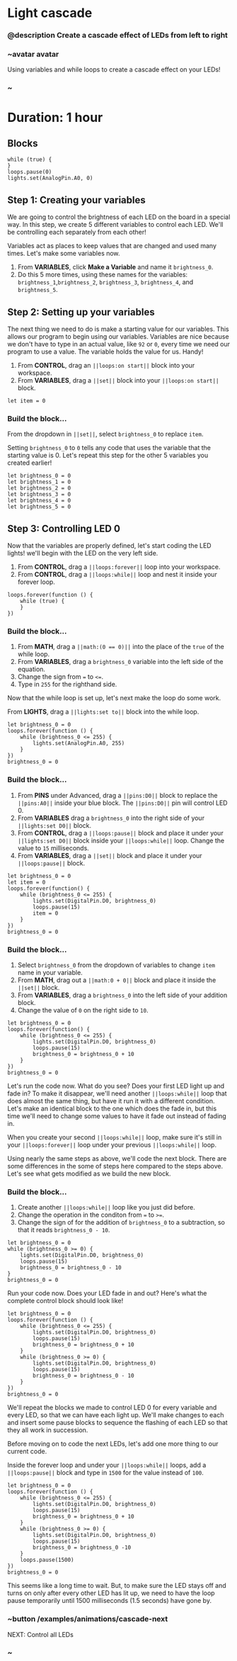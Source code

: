 # Light cascade

### @description Create a cascade effect of LEDs from left to right

### ~avatar avatar

Using variables and while loops to create a cascade effect on your LEDs!

### ~

# Duration: 1 hour

## Blocks

```cards
while (true) {
}
loops.pause(0)
lights.set(AnalogPin.A0, 0)
```

## Step 1: Creating your variables

We are going to control the brightness of each LED on the board in a special way. In this step, we create 5 different variables to control each LED. We'll be controlling each separately from each other!

Variables act as places to keep values that are changed and used many times. Let's make some variables now.

1. From **VARIABLES**, click **Make a Variable** and name it ``brightness_0``.
2. Do this 5 more times, using these names for the variables: ``brightness_1``,``brightness_2``, ``brightness_3``, ``brightness_4``, and ``brightness_5``.

## Step 2: Setting up your variables

The next thing we need to do is make a starting value for our variables. This allows our program to begin using our variables. Variables are nice because we don't have to type in an actual value, like `92` or `0`, every time we need our program to use a value. The variable holds the value for us. Handy!

1. From **CONTROL**, drag an ``||loops:on start||`` block into your workspace.
2. From **VARIABLES**, drag a ``||set||`` block into your ``||loops:on start||`` block.

```blocks
let item = 0
```

### Build the block...

From the dropdown in ``||set||``, select ``brightness_0`` to replace ``item``.

Setting ``brightness_0`` to `0` tells any code that uses the variable that the starting value is 0. Let's repeat this step for the other 5 variables you created earlier!

```blocks
let brightness_0 = 0
let brightness_1 = 0
let brightness_2 = 0
let brightness_3 = 0
let brightness_4 = 0
let brightness_5 = 0
``` 

## Step 3: Controlling LED 0

Now that the variables are properly defined, let's start coding the LED lights! we'll begin with the LED on the very left side.

1. From **CONTROL**, drag a ``||loops:forever||`` loop into your workspace.
2. From **CONTROL**, drag a ``||loops:while||`` loop and nest it inside your forever loop.

```blocks
loops.forever(function () {
    while (true) {
    }
})
``` 

### Build the block...

1. From **MATH**, drag a ``||math:(0 == 0)||`` into the place of the ``true`` of the while loop.
2. From **VARIABLES**, drag a ``brightness_0`` variable into the left side of the equation.
3. Change the sign from ``=`` to ``<=``.
4. Type in ``255`` for the righthand side.

Now that the while loop is set up, let's next make the loop do some work.

From **LIGHTS**, drag a ``||lights:set to||`` block into the while loop.

```blocks
let brightness_0 = 0
loops.forever(function () {
    while (brightness_0 <= 255) {
        lights.set(AnalogPin.A0, 255)
    }
})
brightness_0 = 0
```

### Build the block...

1. From **PINS** under Advanced, drag a ``||pins:D0||`` block to replace the ``||pins:A0||`` inside your blue block. The ``||pins:D0||`` pin will control LED 0.
2. From **VARIABLES** drag a ``brightness_0`` into the right side of your ``||lights:set D0||`` block.
3. From **CONTROL**, drag a ``||loops:pause||`` block and place it under your ``||lights:set D0||`` block inside your ``||loops:while||`` loop. Change the value to ``15`` milliseconds.
4. From **VARIABLES**, drag a ``||set||`` block and place it under your ``||loops:pause||`` block.

```blocks
let brightness_0 = 0
let item = 0
loops.forever(function() {
    while (brightness_0 <= 255) {
        lights.set(DigitalPin.D0, brightness_0)
        loops.pause(15)
        item = 0
    }
})
brightness_0 = 0
```

### Build the block...

1. Select ``brightness_0`` from the dropdown of variables to change ``item`` name in your variable.
2. From **MATH**, drag out a ``||math:0 + 0||`` block and place it inside the ``||set||`` block.
3. From **VARIABLES**, drag a ``brightness_0`` into the left side of your addition block.
4. Change the value of `0` on the right side to `10`.

```blocks
let brightness_0 = 0
loops.forever(function() {
    while (brightness_0 <= 255) {
        lights.set(DigitalPin.D0, brightness_0)
        loops.pause(15)
        brightness_0 = brightness_0 + 10
    }
})
brightness_0 = 0
```

Let's run the code now. What do you see? Does your first LED light up and fade in? To make it disappear, we'll need another ``||loops:while||`` loop that does almost the same thing, but have it run it with a different condition. Let's make an identical block to the one which does the fade in, but this time we'll need to change some values to have it fade out instead of fading in.

When you create your second ``||loops:while||`` loop, make sure it's still in your ``||loops:forever||`` loop under your previous ``||loops:while||`` loop.

Using nearly the same steps as above, we'll code the next block. There are some differences in the some of steps here compared to the steps above. Let's see what gets modified as we build the new block.

### Build the block...

1. Create another ``||loops:while||`` loop like you just did before.
2. Change the operation in the conditon from ``=`` to ``>=``.
3. Change the sign of for the addition of ``brightness_0`` to a subtraction, so that it reads ``brightness_0 - 10``.

```blocks
let brightness_0 = 0
while (brightness_0 >= 0) {
    lights.set(DigitalPin.D0, brightness_0)
    loops.pause(15)
    brightness_0 = brightness_0 - 10
}
brightness_0 = 0
```
Run your code now. Does your LED fade in and out? Here's what the complete control block should look like!

```blocks
let brightness_0 = 0
loops.forever(function () {
    while (brightness_0 <= 255) {
        lights.set(DigitalPin.D0, brightness_0)
        loops.pause(15)
        brightness_0 = brightness_0 + 10
    }
    while (brightness_0 >= 0) {
        lights.set(DigitalPin.D0, brightness_0)
        loops.pause(15)
        brightness_0 = brightness_0 - 10
    }
})
brightness_0 = 0
```

We'll repeat the blocks we made to control LED 0 for every variable and every LED, so that we can have each light up. We'll make changes to each and insert some pause blocks to sequence the flashing of each LED so that they all work in succession.

Before moving on to code the next LEDs, let's add one more thing to our current code.

Inside the forever loop and under your ``||loops:while||`` loops, add a ``||loops:pause||`` block and type in ``1500`` for the value instead of ``100``.

```blocks
let brightness_0 = 0
loops.forever(function () {
    while (brightness_0 <= 255) {
        lights.set(DigitalPin.D0, brightness_0)
        loops.pause(15)
        brightness_0 = brightness_0 + 10
    }
    while (brightness_0 >= 0) {
        lights.set(DigitalPin.D0, brightness_0)
        loops.pause(15)
        brightness_0 = brightness_0 -10 
    }
    loops.pause(1500)
})
brightness_0 = 0
```

This seems like a long time to wait. But, to make sure the LED stays off and turns on only after every other LED has lit up, we need to have the loop pause temporarily until 1500 milliseconds (1.5 seconds) have gone by.

### ~button /examples/animations/cascade-next
NEXT: Control all LEDs
### ~